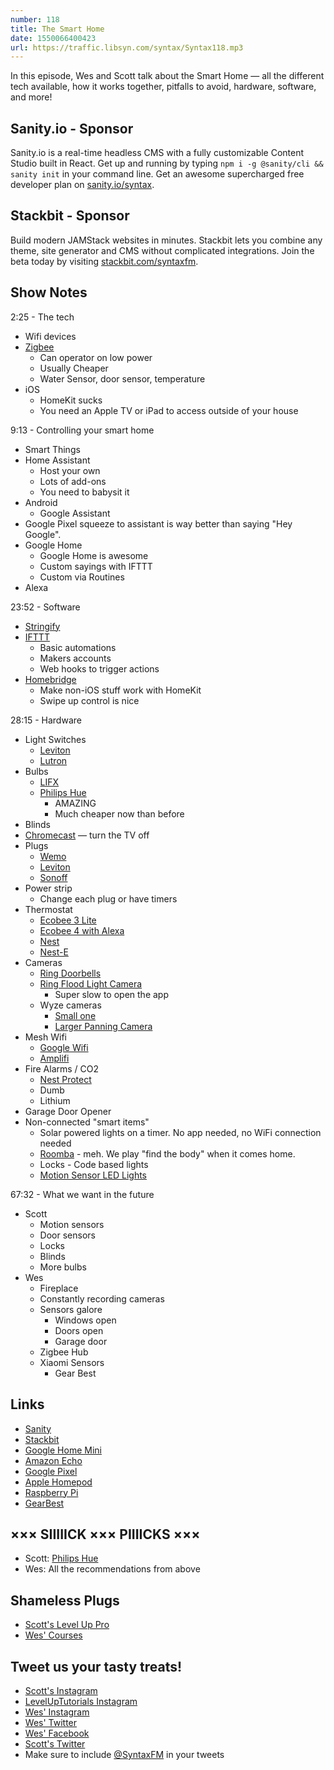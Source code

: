 ```yaml
---
number: 118
title: The Smart Home
date: 1550066400423
url: https://traffic.libsyn.com/syntax/Syntax118.mp3
---
```


In this episode, Wes and Scott talk about the Smart Home — all the different tech available, how it works together, pitfalls to avoid, hardware, software, and more!

## Sanity.io - Sponsor

Sanity.io is a real-time headless CMS with a fully customizable Content Studio built in React. Get up and running by typing `npm i -g @sanity/cli && sanity init` in your command line. Get an awesome supercharged free developer plan on [sanity.io/syntax](https://sanity.io/syntax?utm_source=syntax-fm&utm_campaign=syntax1).

## Stackbit - Sponsor

Build modern JAMStack websites in minutes. Stackbit lets you combine any theme, site generator and CMS without complicated integrations. Join the beta today by visiting [stackbit.com/syntaxfm](https://www.stackbit.com/syntaxfm/).

## Show Notes

2:25 - The tech

* Wifi devices
* [Zigbee](https://www.zigbee.org/)
  * Can operator on low power
  * Usually Cheaper
  * Water Sensor, door sensor, temperature
* iOS
  * HomeKit sucks
  * You need an Apple TV or iPad to access outside of your house

9:13 - Controlling your smart home

* Smart Things
* Home Assistant
  * Host your own
  * Lots of add-ons
  * You need to babysit it
* Android
  * Google Assistant
* Google Pixel squeeze to assistant is way better than saying "Hey Google".
* Google Home
  * Google Home is awesome
  * Custom sayings with IFTTT
  * Custom via Routines
* Alexa

23:52 - Software

* [Stringify](https://www.stringify.com/)
* [IFTTT](https://ifttt.com/)
  * Basic automations
  * Makers accounts
  * Web hooks to trigger actions
* [Homebridge](https://homebridge.io/)
  * Make non-iOS stuff work with HomeKit
  * Swipe up control is nice

28:15 - Hardware

* Light Switches
  * [Leviton](https://www.leviton.com/en)
  * [Lutron](https://www.casetawireless.com/)
* Bulbs
  * [LIFX](https://www.lifx.com/)
  * [Philips Hue](http://meethue.com)
    * AMAZING
    * Much cheaper now than before
* Blinds
* [Chromecast](https://store.google.com/product/chromecast) — turn the TV off
* Plugs
  * [Wemo](https://www.belkin.com/us/Products/smarthome-iot/c/wemo/)
  * [Leviton](https://www.leviton.com/en)
  * [Sonoff](https://sonoff.itead.cc/en/)
* Power strip
  * Change each plug or have timers
* Thermostat
  * [Ecobee 3 Lite](https://amzn.to/2MBRAwG)
  * [Ecobee 4 with Alexa](https://amzn.to/2Wylgzw)
  * [Nest](https://amzn.to/2RY0drh)
  * [Nest-E](https://amzn.to/2G6yQ7t)
* Cameras
  * [Ring Doorbells](https://amzn.to/2MAnYja)
  * [Ring Flood Light Camera](https://amzn.to/2B841vD)
    * Super slow to open the app
  * Wyze cameras
    * [Small one](https://amzn.to/2WqCoHi)
    * [Larger Panning Camera](https://amzn.to/2Wl338t)
* Mesh Wifi
  * [Google Wifi](https://store.google.com/us/product/google_wifi)
  * [Amplifi](https://www.amplifi.com/)
* Fire Alarms / CO2
  * [Nest Protect](https://nest.com/smoke-co-alarm/overview/)
  * Dumb
  * Lithium
* Garage Door Opener
* Non-connected "smart items"
  * Solar powered lights on a timer. No app needed, no WiFi connection needed
  * [Roomba](https://store.irobot.com/default/home) - meh. We play "find the body" when it comes home.
  * Locks - Code based lights
  * [Motion Sensor LED Lights](https://www.amazon.com/gp/product/B01HO1FLDI/ref=ppx_od_dt_b_asin_title_s00?ie=UTF8&psc=1)

67:32 - What we want in the future

* Scott
  * Motion sensors
  * Door sensors
  * Locks
  * Blinds
  * More bulbs
* Wes
  * Fireplace
  * Constantly recording cameras
  * Sensors galore
    * Windows open
    * Doors open
    * Garage door
  * Zigbee Hub
  * Xiaomi Sensors
    * Gear Best

## Links

* [Sanity](https://sanity.io/syntax?utm_source=syntax-fm&utm_campaign=syntax1)
* [Stackbit](https://www.stackbit.com/syntaxfm)
* [Google Home Mini](https://store.google.com/us/product/google_home_mini?hl=en-US)
* [Amazon Echo](https://www.amazon.com/all-new-amazon-echo-speaker-with-wifi-alexa-dark-charcoal/dp/B06XCM9LJ4)
* [Google Pixel](https://store.google.com/product/pixel_3)
* [Apple Homepod](https://www.apple.com/ios/home/)
* [Raspberry Pi](https://www.raspberrypi.org/)
* [GearBest](https://us.gearbest.com/)

## ××× SIIIIICK ××× PIIIICKS ×××

* Scott: [Philips Hue](http://meethue.com)
* Wes: All the recommendations from above

## Shameless Plugs

* [Scott's Level Up Pro](https://LevelUpTutorials.com/pro)
* [Wes' Courses](https://www.wesbos.com/courses)

## Tweet us your tasty treats!

* [Scott's Instagram](https://www.instagram.com/stolinski/)
* [LevelUpTutorials Instagram](https://www.instagram.com/LevelUpTutorials/)
* [Wes' Instagram](https://www.instagram.com/wesbos/)
* [Wes' Twitter](https://twitter.com/wesbos)
* [Wes' Facebook](https://www.facebook.com/wesbos.developer)
* [Scott's Twitter](https://twitter.com/stolinski)
* Make sure to include [@SyntaxFM](https://twitter.com/SyntaxFM) in your tweets
